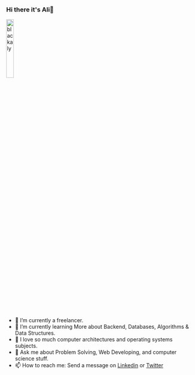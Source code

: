 ### Hi there it's Ali👋 

<img src="https://komarev.com/ghpvc/?username=blackaly&label=Profile%20views&color=A325E2&labelColor=FFFFFF&style=for-the-badge" alt="blackaly" width=20%/>
<!--
**ma7moud3zim/ma7moud3zim** is a ✨ _special_ ✨ repository because its `README.md` (this file) appears on your GitHub profile.
-->

- 🔭 I’m currently a freelancer.
- 🌱 I’m currently learning More about Backend, Databases, Algorithms & Data Structures.
- 🌱 I love so much computer architectures and operating systems subjects.
- 💬 Ask me about Problem Solving, Web Developing, and computer science stuff.
- 📫 How to reach me: Send a message on [Linkedin](https://www.linkedin.com/in/ali-mashally/) or [Twitter](https://twitter.com/ali_mashally)
